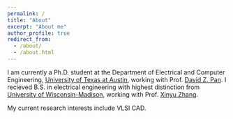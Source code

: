 ```yaml
---
permalink: /
title: "About"
excerpt: "About me"
author_profile: true
redirect_from: 
  - /about/
  - /about.html
---
```




I am currently a Ph.D. student at the Department of Electrical and Computer Engineering, [University of Texas at Austin](https://www.utexas.edu/), working with Prof. [David Z. Pan](http://www.ece.utexas.edu/~dpan/). I recieved B.S. in electrical engineering with highest distinction from
[University of Wisconsin-Madison](https://guide.wisc.edu/courses/e_c_e/), working with Prof. [Xinyu Zhang](http://xyzhang.ucsd.edu/).

My current research interests include VLSI CAD.
